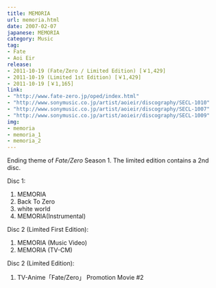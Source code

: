```yaml
---
title: MEMORIA
url: memoria.html
date: 2007-02-07
japanese: MEMORIA
category: Music
tag:
- Fate
- Aoi Eir
release:
- 2011-10-19 (Fate/Zero / Limited Edition) [￥1,429]
- 2011-10-19 (Limited 1st Edition) [￥1,429]
- 2011-10-19 [￥1,165]
link:
- "http://www.fate-zero.jp/oped/index.html"
- "http://www.sonymusic.co.jp/artist/aoieir/discography/SECL-1010"
- "http://www.sonymusic.co.jp/artist/aoieir/discography/SECL-1007"
- "http://www.sonymusic.co.jp/artist/aoieir/discography/SECL-1009"
img:
- memoria
- memoria_1
- memoria_2
---
```


Ending theme of *Fate/Zero* Season 1. The limited edition contains a 2nd disc.

Disc 1:
1. MEMORIA
2. Back To Zero
3. white world
4. MEMORIA(Instrumental)

Disc 2 (Limited First Edition):
1. MEMORIA (Music Video)
2. MEMORIA (TV-CM)

Disc 2 (Limited Edition):
1. TV-Anime「Fate/Zero」 Promotion Movie #2